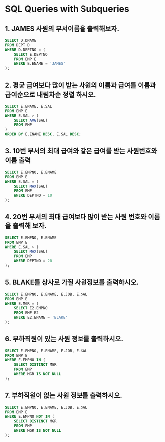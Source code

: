 # SQL Queries with Subqueries

## 1. JAMES 사원의 부서이름을 출력해보자.

```sql
SELECT D.DNAME
FROM DEPT D
WHERE D.DEPTNO = (
    SELECT E.DEPTNO
    FROM EMP E
    WHERE E.ENAME = 'JAMES'
);
```

## 2. 평균 급여보다 많이 받는 사원의 이름과 급여를 이름과 급여순으로 내림차순 정렬 하시오.

```sql
SELECT E.ENAME, E.SAL
FROM EMP E
WHERE E.SAL > (
    SELECT AVG(SAL)
    FROM EMP
)
ORDER BY E.ENAME DESC, E.SAL DESC;
```

## 3. 10번 부서의 최대 급여와 같은 급여를 받는 사원번호와 이름 출력

```sql
SELECT E.EMPNO, E.ENAME
FROM EMP E
WHERE E.SAL = (
    SELECT MAX(SAL)
    FROM EMP
    WHERE DEPTNO = 10
);
```

## 4. 20번 부서의 최대 급여보다 많이 받는 사원 번호와 이름을 출력해 보자.

```sql
SELECT E.EMPNO, E.ENAME
FROM EMP E
WHERE E.SAL > (
    SELECT MAX(SAL)
    FROM EMP
    WHERE DEPTNO = 20
);
```

## 5. BLAKE를 상사로 가질 사원정보를 출력하시오.

```sql
SELECT E.EMPNO, E.ENAME, E.JOB, E.SAL
FROM EMP E
WHERE E.MGR = (
    SELECT E2.EMPNO
    FROM EMP E2
    WHERE E2.ENAME = 'BLAKE'
);
```

## 6. 부하직원이 있는 사원 정보를 출력하시오.

```sql
SELECT E.EMPNO, E.ENAME, E.JOB, E.SAL
FROM EMP E
WHERE E.EMPNO IN (
    SELECT DISTINCT MGR
    FROM EMP
    WHERE MGR IS NOT NULL
);
```

## 7. 부하직원이 없는 사원 정보를 출력하시오.

```sql
SELECT E.EMPNO, E.ENAME, E.JOB, E.SAL
FROM EMP E
WHERE E.EMPNO NOT IN (
    SELECT DISTINCT MGR
    FROM EMP
    WHERE MGR IS NOT NULL
);
```


